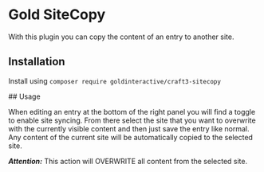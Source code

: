 # Gold SiteCopy

With this plugin you can copy the content of an entry to another site.

## Installation

Install using `composer require goldinteractive/craft3-sitecopy`

## Usage

When editing an entry at the bottom of the right panel you will find a toggle to enable
site syncing. From there select the site that you want to overwrite with the currently
visible content and then just save the entry like normal. Any content of the current
site will be automatically copied to the selected site.

***Attention:*** This action will OVERWRITE all content from the selected site.
